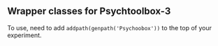 ## Wrapper classes for Psychtoolbox-3

To use, need to add `addpath(genpath('Psychoobox'))` to the top of
your experiment.
